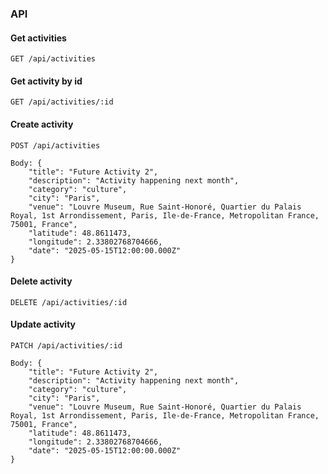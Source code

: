 ### API

#### Get activities

```
GET /api/activities

```

#### Get activity by id

```
GET /api/activities/:id

```

#### Create activity


```
POST /api/activities

Body: {
    "title": "Future Activity 2",
    "description": "Activity happening next month",
    "category": "culture",
    "city": "Paris",
    "venue": "Louvre Museum, Rue Saint-Honoré, Quartier du Palais Royal, 1st Arrondissement, Paris, Ile-de-France, Metropolitan France, 75001, France",
    "latitude": 48.8611473,
    "longitude": 2.33802768704666,
    "date": "2025-05-15T12:00:00.000Z"
}

```

#### Delete activity

```
DELETE /api/activities/:id
```

#### Update activity

```
PATCH /api/activities/:id

Body: {
    "title": "Future Activity 2",
    "description": "Activity happening next month",
    "category": "culture",
    "city": "Paris",
    "venue": "Louvre Museum, Rue Saint-Honoré, Quartier du Palais Royal, 1st Arrondissement, Paris, Ile-de-France, Metropolitan France, 75001, France",
    "latitude": 48.8611473,
    "longitude": 2.33802768704666,
    "date": "2025-05-15T12:00:00.000Z"
}
```